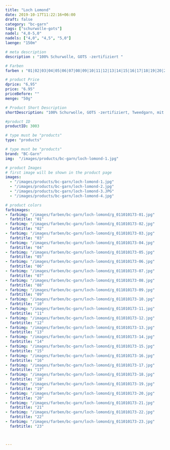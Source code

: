 ```yaml
---
title: "Loch Lomond"
date: 2019-10-17T11:22:16+06:00
draft: false
category: "bc-garn"
tags: ["schurwolle-gots"] 
nadel: "4,0-5,0"
nadels: ["4,0", "4,5", "5,0"] 
laenge: "150m"

# meta description
description : "100% Schurwolle, GOTS -zertifiziert "

# Farben
farben : "01|02|03|04|05|06|07|08|09|10|11|12|13|14|15|16|17|18|19|20|21|22|23|24|25|26|27|28|29|30"

# product Price
dprice: "6,95"
price: "6.95"
priceBefore: ""
menge: "50g"

# Product Short Description
shortDescription: "100% Schurwolle, GOTS -zertifiziert, Tweedgarn, mit etwas Griff, angenehm zu stricken und zu tragen"

#product ID
productID: 3003

# type must be "products"
type: "products"

# type must be "products"
brand: "BC-Garn"
img:  "/images/products/bc-garn/loch-lomond-1.jpg"   

# product Images
# first image will be shown in the product page 
images:
  - "/images/products/bc-garn/loch-lomond-1.jpg"  
  - "/images/products/bc-garn/loch-lomond-2.jpg" 
  - "/images/products/bc-garn/loch-lomond-3.JPG" 
  - "/images/products/bc-garn/loch-lomond-4.jpg" 

# product colors
farbimages:
- farbimg: "/images/farben/bc-garn/loch-lomond/g_011010173-01.jpg"	
  farbtitle: "01"
- farbimg: "/images/farben/bc-garn/loch-lomond/g_011010173-02.jpg"	
  farbtitle: "02"
- farbimg: "/images/farben/bc-garn/loch-lomond/g_011010173-03.jpg"	
  farbtitle: "03"
- farbimg: "/images/farben/bc-garn/loch-lomond/g_011010173-04.jpg"	
  farbtitle: "04"
- farbimg: "/images/farben/bc-garn/loch-lomond/g_011010173-05.jpg"	
  farbtitle: "05"
- farbimg: "/images/farben/bc-garn/loch-lomond/g_011010173-06.jpg"	
  farbtitle: "06"
- farbimg: "/images/farben/bc-garn/loch-lomond/g_011010173-07.jpg"	
  farbtitle: "07"
- farbimg: "/images/farben/bc-garn/loch-lomond/g_011010173-08.jpg"	
  farbtitle: "08"
- farbimg: "/images/farben/bc-garn/loch-lomond/g_011010173-09.jpg"	
  farbtitle: "09"
- farbimg: "/images/farben/bc-garn/loch-lomond/g_011010173-10.jpg"	
  farbtitle: "10"
- farbimg: "/images/farben/bc-garn/loch-lomond/g_011010173-11.jpg"	
  farbtitle: "11"
- farbimg: "/images/farben/bc-garn/loch-lomond/g_011010173-12.jpg"	
  farbtitle: "12"
- farbimg: "/images/farben/bc-garn/loch-lomond/g_011010173-13.jpg"	
  farbtitle: "13"
- farbimg: "/images/farben/bc-garn/loch-lomond/g_011010173-14.jpg"	
  farbtitle: "14"
- farbimg: "/images/farben/bc-garn/loch-lomond/g_011010173-15.jpg"	
  farbtitle: "15"
- farbimg: "/images/farben/bc-garn/loch-lomond/g_011010173-16.jpg"	
  farbtitle: "16"
- farbimg: "/images/farben/bc-garn/loch-lomond/g_011010173-17.jpg"	
  farbtitle: "17"
- farbimg: "/images/farben/bc-garn/loch-lomond/g_011010173-18.jpg"	
  farbtitle: "18"
- farbimg: "/images/farben/bc-garn/loch-lomond/g_011010173-19.jpg"	
  farbtitle: "19"
- farbimg: "/images/farben/bc-garn/loch-lomond/g_011010173-20.jpg"	
  farbtitle: "20"
- farbimg: "/images/farben/bc-garn/loch-lomond/g_011010173-21.jpg"	
  farbtitle: "21"
- farbimg: "/images/farben/bc-garn/loch-lomond/g_011010173-22.jpg"	
  farbtitle: "22"
- farbimg: "/images/farben/bc-garn/loch-lomond/g_011010173-23.jpg"	
  farbtitle: "23"



---
```




